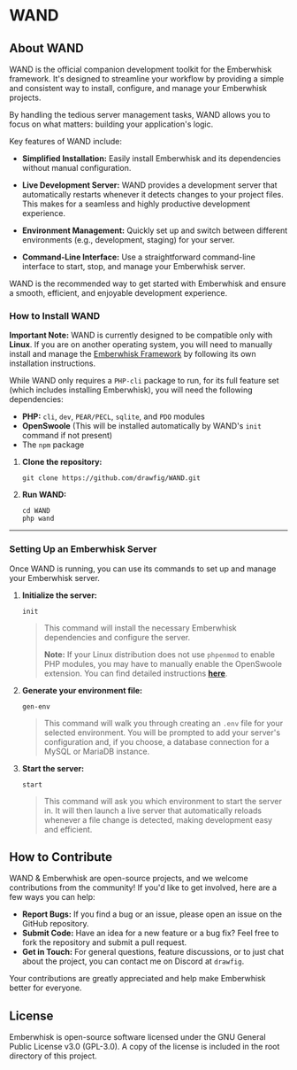 # WAND


## About WAND

WAND is the official companion development toolkit for the Emberwhisk framework. It's designed to streamline your workflow by providing a simple and consistent way to install, configure, and manage your Emberwhisk projects.

By handling the tedious server management tasks, WAND allows you to focus on what matters: building your application's logic.

Key features of WAND include:

- **Simplified Installation:** Easily install Emberwhisk and its dependencies without manual configuration.

- **Live Development Server:** WAND provides a development server that automatically restarts whenever it detects changes to your project files. This makes for a seamless and highly productive development experience.

- **Environment Management:** Quickly set up and switch between different environments (e.g., development, staging) for your server.

- **Command-Line Interface:** Use a straightforward command-line interface to start, stop, and manage your Emberwhisk server.

WAND is the recommended way to get started with Emberwhisk and ensure a smooth, efficient, and enjoyable development experience.

### How to Install WAND

**Important Note:** WAND is currently designed to be compatible only with **Linux**. If you are on another operating system, you will need to manually install and manage the [Emberwhisk Framework](https://github.com/drawfig/Emberwhisk/tree/master) by following its own installation instructions.

While WAND only requires a `PHP-cli` package to run, for its full feature set (which includes installing Emberwhisk), you will need the following dependencies:

* **PHP:** `cli`, `dev`, `PEAR/PECL`, `sqlite`, and `PDO` modules
* **OpenSwoole** (This will be installed automatically by WAND's `init` command if not present)
* The `npm` package

1.  **Clone the repository:**
    ```
    git clone https://github.com/drawfig/WAND.git
    ```

2.  **Run WAND:**
    ```
    cd WAND
    php wand
    ```

---

### Setting Up an Emberwhisk Server

Once WAND is running, you can use its commands to set up and manage your Emberwhisk server.

1.  **Initialize the server:**
    ```
    init
    ```
    > This command will install the necessary Emberwhisk dependencies and configure the server.
    >
    > **Note:** If your Linux distribution does not use `phpenmod` to enable PHP modules, you may have to manually enable the OpenSwoole extension. You can find detailed instructions [**here**](https://openswoole.com/docs/get-started/installation#enable-open-swoole-extension-in-php).

2.  **Generate your environment file:**
    ```
    gen-env
    ```
    > This command will walk you through creating an `.env` file for your selected environment. You will be prompted to add your server's configuration and, if you choose, a database connection for a MySQL or MariaDB instance.

3.  **Start the server:**
    ```
    start
    ```
    > This command will ask you which environment to start the server in. It will then launch a live server that automatically reloads whenever a file change is detected, making development easy and efficient.

## How to Contribute

WAND & Emberwhisk are open-source projects, and we welcome contributions from the community! If you'd like to get involved, here are a few ways you can help:
- **Report Bugs:** If you find a bug or an issue, please open an issue on the GitHub repository.
- **Submit Code:** Have an idea for a new feature or a bug fix? Feel free to fork the repository and submit a pull request.
- **Get in Touch:** For general questions, feature discussions, or to just chat about the project, you can contact me on Discord at `drawfig`.

Your contributions are greatly appreciated and help make Emberwhisk better for everyone.

## License
Emberwhisk is open-source software licensed under the GNU General Public License v3.0 (GPL-3.0). A copy of the license is included in the root directory of this project.
